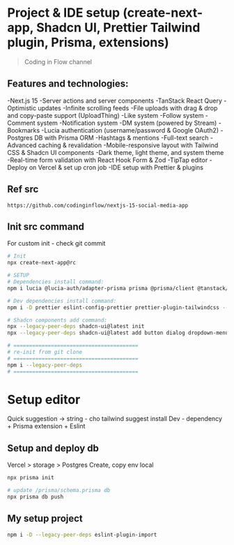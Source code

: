 # Project & IDE setup (create-next-app, Shadcn UI, Prettier Tailwind plugin, Prisma, extensions)

> Coding in Flow channel

## Features and technologies:

-Next.js 15
-Server actions and server components
-TanStack React Query
-Optimistic updates
-Infinite scrolling feeds
-File uploads with drag & drop and copy-paste support (UploadThing)
-Like system
-Follow system
-Comment system
-Notification system
-DM system (powered by Stream)
-Bookmarks
-Lucia authentication (username/password & Google OAuth2)
-Postgres DB with Prisma ORM
-Hashtags & mentions
-Full-text search
-Advanced caching & revalidation
-Mobile-responsive layout with Tailwind CSS & Shadcn UI components
-Dark theme, light theme, and system theme
-Real-time form validation with React Hook Form & Zod
-TipTap editor
-Deploy on Vercel & set up cron job
-IDE setup with Prettier & plugins

## Ref src

`https://github.com/codinginflow/nextjs-15-social-media-app`

## Init src command

For custom init - check git commit

```bash
# Init
npx create-next-app@rc

# SETUP
# Dependencies install command:
npm i lucia @lucia-auth/adapter-prisma prisma @prisma/client @tanstack/react-query @tanstack/react-query-devtools @tiptap/react @tiptap/starter-kit @tiptap/extension-placeholder @tiptap/pm uploadthing @uploadthing/react arctic date-fns ky next-themes react-cropper react-image-file-resizer react-intersection-observer react-linkify-it stream-chat stream-chat-react zod --legacy-peer-deps

# Dev dependencies install command:
npm i -D prettier eslint-config-prettier prettier-plugin-tailwindcss --legacy-peer-deps

# Shadcn components add command:
npx --legacy-peer-deps shadcn-ui@latest init
npx --legacy-peer-deps shadcn-ui@latest add button dialog dropdown-menu form input label skeleton tabs textarea toast tooltip

# ========================================
# re-init from git clone
# ========================================
npm i --legacy-peer-deps
# ========================================

```

# Setup editor

Quick suggestion -> string - cho tailwind suggest
install Dev - dependency + Prisma extension + Eslint

## Setup and deploy db

Vercel > storage > Postgres
Create, copy env local

```bash
npx prisma init

# update /prisma/schema.prisma db
npx prisma db push

```

## My setup project

```bash
npm i -D --legacy-peer-deps eslint-plugin-import

```
